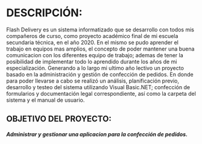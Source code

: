 # DESCRIPCIÓN:
Flash Delivery es un sistema informatizado que se desarrollo con todos mis compañeros de curso, como proyecto académico final de mi escuela secundaria técnica, en el año 2020. En el mismo se pudo aprender el trabajo en equipos mas amplios, el concepto de poder mantener una buena comunicacion con los diferentes equipo de trabajo; ademas de tener la posibilidad de implementar todo lo aprendido durante los años de mi especialización. Generando a lo largo mi ultimo año lectivo un proyecto basado en la administración y gestión de confección de pedidos.
En donde para poder llevarse a cabo se realizó un análisis, planificación previo, desarrollo y testeo del sistema utilizando Visual Basic.NET; confección de formularios y documentación legal correspondiente, así como la carpeta del sistema y el manual de usuario.

## OBJETIVO DEL PROYECTO:
#####  Administrar y gestionar una aplicacion para la confección de pedidos.

 
